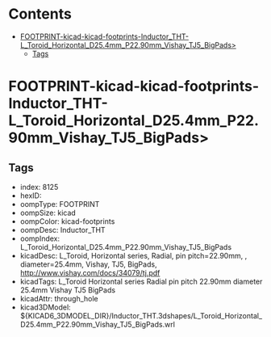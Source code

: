 



Contents
========

* [FOOTPRINT-kicad-kicad-footprints-Inductor_THT-L_Toroid_Horizontal_D25.4mm_P22.90mm_Vishay_TJ5_BigPads>](#footprint-kicad-kicad-footprints-inductor_tht-l_toroid_horizontal_d254mm_p2290mm_vishay_tj5_bigpads)
	* [Tags](#tags)

# FOOTPRINT-kicad-kicad-footprints-Inductor_THT-L_Toroid_Horizontal_D25.4mm_P22.90mm_Vishay_TJ5_BigPads>

## Tags

- index: 8125
- hexID: 
- oompType: FOOTPRINT
- oompSize: kicad
- oompColor: kicad-footprints
- oompDesc: Inductor_THT
- oompIndex: L_Toroid_Horizontal_D25.4mm_P22.90mm_Vishay_TJ5_BigPads
- kicadDesc: L_Toroid, Horizontal series, Radial, pin pitch=22.90mm, , diameter=25.4mm, Vishay, TJ5, BigPads, http://www.vishay.com/docs/34079/tj.pdf
- kicadTags: L_Toroid Horizontal series Radial pin pitch 22.90mm  diameter 25.4mm Vishay TJ5 BigPads
- kicadAttr: through_hole
- kicad3DModel: ${KICAD6_3DMODEL_DIR}/Inductor_THT.3dshapes/L_Toroid_Horizontal_D25.4mm_P22.90mm_Vishay_TJ5_BigPads.wrl
